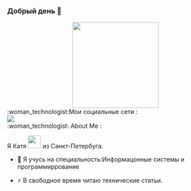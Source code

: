 ### Добрый день 👋 

<!--
**katrinsolovyova/katrinsolovyova** is a ✨ _special_ ✨ repository because its `README.md` (this file) appears on your GitHub profile.

Here are some ideas to get you started:

- 🔭 I’m currently working on ...
- 🌱 I’m currently learning ...
- 👯 I’m looking to collaborate on ...
- 🤔 I’m looking for help with ...
- 💬 Ask me about ...
- 📫 How to reach me: ...
- 😄 Pronouns: ...
- ⚡ Fun fact: ...
-->
<div align="center">
  <img src="https://media.giphy.com/media/WIQ0N0OUvei1OW1h9Z/giphy.gif" width="200" height="200"/>
</div>
:woman_technologist:Мои социальные сети   :
<div id="badges">

  <a href="your-telegram-URL">
    <img src= Badge"/>
  </a>
  
</div>
:woman_technologist: About Me :

Я Катя <img src="https://media.giphy.com/media/WUlplcMpOCEmTGBtBW/giphy.gif" width="30"> из Санкт-Петербуга.

- :telescope: Я учусь на специальность:Информацонные системы и программиррование

- :zap: В свободное время читаю технические статьи.
